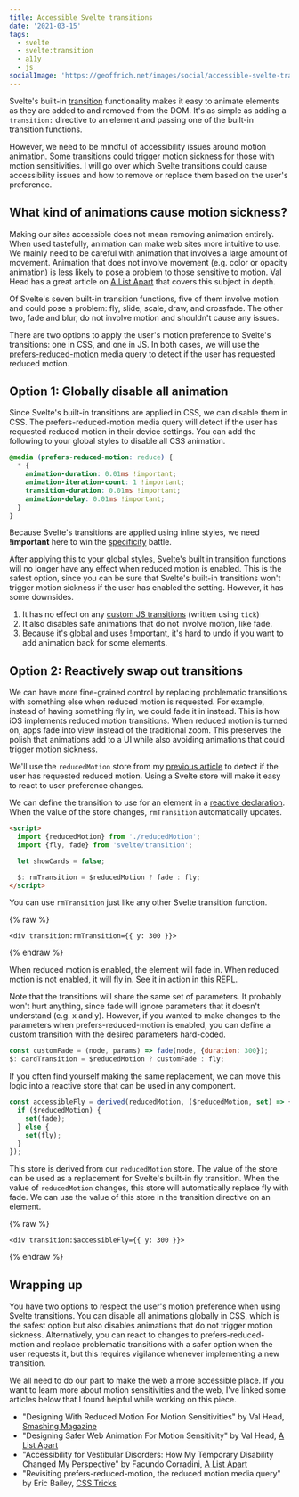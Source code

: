 ```yaml
---
title: Accessible Svelte transitions
date: '2021-03-15'
tags:
  - svelte
  - svelte:transition
  - a11y
  - js
socialImage: 'https://geoffrich.net/images/social/accessible-svelte-transitions.png'
---
```


Svelte's built-in [transition](https://svelte.dev/tutorial/transition) functionality makes it easy to animate elements as they are added to and removed from the DOM. It's as simple as adding a `transition:` directive to an element and passing one of the built-in transition functions.

However, we need to be mindful of accessibility issues around motion animation. Some transitions could trigger motion sickness for those with motion sensitivities. I will go over which Svelte transitions could cause accessibility issues and how to remove or replace them based on the user's preference.

## What kind of animations cause motion sickness?

Making our sites accessible does not mean removing animation entirely. When used tastefully, animation can make web sites more intuitive to use. We mainly need to be careful with animation that involves a large amount of movement. Animation that does not involve movement (e.g. color or opacity animation) is less likely to pose a problem to those sensitive to motion. Val Head has a great article on [A List Apart](https://alistapart.com/article/designing-safer-web-animation-for-motion-sensitivity/) that covers this subject in depth.

Of Svelte's seven built-in transition functions, five of them involve motion and could pose a problem: fly, slide, scale, draw, and crossfade. The other two, fade and blur, do not involve motion and shouldn't cause any issues.

There are two options to apply the user's motion preference to Svelte's transitions: one in CSS, and one in JS. In both cases, we will use the [prefers-reduced-motion](https://developer.mozilla.org/en-US/docs/Web/CSS/@media/prefers-reduced-motion) media query to detect if the user has requested reduced motion.

## Option 1: Globally disable all animation

Since Svelte's built-in transitions are applied in CSS, we can disable them in CSS. The prefers-reduced-motion media query will detect if the user has requested reduced motion in their device settings. You can add the following to your global styles to disable all CSS animation.

```css
@media (prefers-reduced-motion: reduce) {
  * {
    animation-duration: 0.01ms !important;
    animation-iteration-count: 1 !important;
    transition-duration: 0.01ms !important;
    animation-delay: 0.01ms !important;
  }
}
```

Because Svelte's transitions are applied using inline styles, we need **!important** here to win the [specificity](https://developer.mozilla.org/en-US/docs/Web/CSS/Specificity) battle.

After applying this to your global styles, Svelte's built in transition functions will no longer have any effect when reduced motion is enabled. This is the safest option, since you can be sure that Svelte's built-in transitions won't trigger motion sickness if the user has enabled the setting. However, it has some downsides.

1. It has no effect on any [custom JS transitions](https://svelte.dev/tutorial/custom-js-transitions) (written using `tick`)
2. It also disables safe animations that do not involve motion, like fade.
3. Because it's global and uses !important, it's hard to undo if you want to add animation back for some elements.

## Option 2: Reactively swap out transitions

We can have more fine-grained control by replacing problematic transitions with something else when reduced motion is requested. For example, instead of having something fly in, we could fade it in instead. This is how iOS implements reduced motion transitions. When reduced motion is turned on, apps fade into view instead of the traditional zoom. This preserves the polish that animations add to a UI while also avoiding animations that could trigger motion sickness.

We'll use the `reducedMotion` store from my [previous article](/posts/svelte-prefers-reduced-motion-store/) to detect if the user has requested reduced motion. Using a Svelte store will make it easy to react to user preference changes.

We can define the transition to use for an element in a [reactive declaration](https://svelte.dev/tutorial/reactive-declarations). When the value of the store changes, `rmTransition` automatically updates.

```html
<script>
  import {reducedMotion} from './reducedMotion';
  import {fly, fade} from 'svelte/transition';

  let showCards = false;

  $: rmTransition = $reducedMotion ? fade : fly;
</script>
```

You can use `rmTransition` just like any other Svelte transition function.

{% raw %}

```svelte
<div transition:rmTransition={{ y: 300 }}>
```

{% endraw %}

When reduced motion is enabled, the element will fade in. When reduced motion is not enabled, it will fly in. See it in action in this [REPL](https://svelte.dev/repl/470f23fcce014693be8333016059c223?version=3.35.0).

Note that the transitions will share the same set of parameters. It probably won't hurt anything, since fade will ignore parameters that it doesn't understand (e.g. x and y). However, if you wanted to make changes to the parameters when prefers-reduced-motion is enabled, you can define a custom transition with the desired parameters hard-coded.

```js
const customFade = (node, params) => fade(node, {duration: 300});
$: cardTransition = $reducedMotion ? customFade : fly;
```

If you often find yourself making the same replacement, we can move this logic into a reactive store that can be used in any component.

```js
const accessibleFly = derived(reducedMotion, ($reducedMotion, set) => {
  if ($reducedMotion) {
    set(fade);
  } else {
    set(fly);
  }
});
```

This store is derived from our `reducedMotion` store. The value of the store can be used as a replacement for Svelte's built-in fly transition. When the value of `reducedMotion` changes, this store will automatically replace fly with fade. We can use the value of this store in the transition directive on an element.

{% raw %}

```svelte
<div transition:$accessibleFly={{ y: 300 }}>
```

{% endraw %}

## Wrapping up

You have two options to respect the user's motion preference when using Svelte transitions. You can disable all animations globally in CSS, which is the safest option but also disables animations that do not trigger motion sickness. Alternatively, you can react to changes to prefers-reduced-motion and replace problematic transitions with a safer option when the user requests it, but this requires vigilance whenever implementing a new transition.

We all need to do our part to make the web a more accessible place. If you want to learn more about motion sensitivities and the web, I've linked some articles below that I found helpful while working on this piece.

- "Designing With Reduced Motion For Motion Sensitivities" by Val Head, [Smashing Magazine](https://www.smashingmagazine.com/2020/09/design-reduced-motion-sensitivities/)
- "Designing Safer Web Animation For Motion Sensitivity" by Val Head, [A List Apart](https://alistapart.com/article/designing-safer-web-animation-for-motion-sensitivity/)
- "Accessibility for Vestibular Disorders: How My Temporary Disability Changed My Perspective" by Facundo Corradini, [A List Apart](https://alistapart.com/article/accessibility-for-vestibular/)
- "Revisiting prefers-reduced-motion, the reduced motion media query" by Eric Bailey, [CSS Tricks](https://css-tricks.com/revisiting-prefers-reduced-motion-the-reduced-motion-media-query/)
